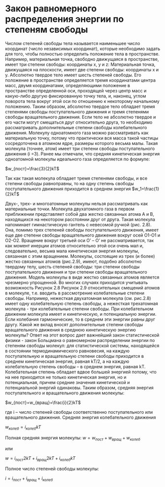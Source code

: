 #  Закон равномерного распределения энергии по степеням свободы

Числом степеней свободы тела называется наименьшее число координат
(число независимых координат), которые необходимо задать для того, чтобы
полностью определить положение тела в пространстве.
Например, материальная точка, свободно движущаяся в пространстве,
имеет три степени свободы: координаты х, у и z: Материальная точка,
движущаяся на плоскости, имеет две степени свободы: координаты х и у.
Абсолютно твердое тело имеет шесть степеней свободы. Его положение в
пространстве определяется тремя координатами центра масс, двумя
координатами, определяющими положение в пространстве определенной оси,
проходящей через центр масс и какую-либо другую фиксированную точку
тела, и, наконец, углом поворота тела вокруг этой оси по отношению к
некоторому начальному положению. Таким образом, абсолютно твердое тело
обладает тремя степенями свободы поступательного движения и тремя
степенями свободы вращательного движения.
Если тело не абсолютно твердое и его части могут смещаться друг
относительно друга, то необходимо рассматривать дополнительные степени
свободы колебательного движения.
Молекулу одноатомного газа можно рассматривать
как материальную точку, потому что практически вся
масса такой частицы сосредоточена в атомном ядре,
размеры которого весьма малы.
Такая молекула (точнее, атом) имеет три степени
свободы поступательного движения (i =3). Ранее мы
отмечали, что средняя кинетическая энергия
одноатомной молекулы идеального газа определяется по формуле:

$w_{пост}=\frac{3}{2}kT$

Так как такая молекула обладает тремя степенями
свободы, и все степени свободы равноправны, то на одну
степень свободы поступательного движения приходится
в среднем энергия
$w_1=\frac{1}{2}kT$

Двух-, трех- и многоатомные молекулы нельзя
рассматривать как материальные точки. Молекула двухатомного газа в первом
приближении представляет собой два жестко связанных атома А и В, находящихся на некотором расстоянии друг от друга. Такая молекула напоминает
гимнастическую гантель с невесомой ручкой (рис. 2.8). Она, помимо трех
степеней свободы поступательного движения, имеет еще две степени свободы
вращательного движения вокруг осей О1-О1 и О2-О2. Вращение вокруг третьей
оси O’ – O’ не рассматривается, так как момент инерции атомов относительно
этой оси очень мал и, следовательно, весьма мала кинетическая энергия
молекулы, связанная с этим вращением. Молекулы, состоящие из трех (и более) жестко связанных атомов (рис.2.9), имеют, подобно абсолютно твердому
телу, шесть степеней свободы: три степени свободы поступательного
движения и три степени свободы вращательного движения.
Модель молекулы в виде жестко связанных атомов является чрезмерно
упрощенной. Во многих случаях приходится учитывать возможность
Рисунок 2.8
Рисунок 2.9
относительных смещений атомов в молекуле, т.е. вводить в рассмотрение
колебательные степени свободы. Например, нежесткая двухатомная молекула
(см. рис.2.8) имеет одну колебательную степень свободы, а нежесткая
трехатомная молекула - три колебательные степени свободы. При
колебательном движении молекула имеет и кинетическую, и потенциальную
энергии. Если колебания гармонические, то в среднем эти энергии равны друг
другу.
Какой же вклад вносят дополнительные степени свободы вращательного
движения в среднюю кинетическую энергию молекулы? Ответ на этот вопрос
дает важнейший закон статистической физики - закон Больцмана о равномерном распределении энергии по степеням свободы молекул: для
статистической системы, находящейся в состоянии термодинамического
равновесия, на каждую поступательную и вращательную степени свободы
приходится в среднем кинетическая энергия, равная kТ/2, а на каждую
колебательную степень свободы – в среднем энергия, равная kТ.
Колебательная степень обладает вдвое большей энергией потому, что на нее
приходится не только кинетическая энергия, но и потенциальная, причем
средние значения кинетической и потенциальной энергий одинаковы. Таким
образом, средняя энергия поступательного и вращательного движения
молекулы:

$w_{пост}=w_{вращ}=\frac{i}{2}kT$

где i – число степеней свободы соответственно поступательного или
вращательного движения. Средняя энергия колебательного движения

$w_{колеб}=i_{колеб}kT$

Полная средняя энергия молекулы:
$w=w_{пост}+w_{вращ}+w_{колеб}$

или 

$w={i_{пост}}{2}kT+{i_{вращ}}{2}kT+i_{колеб}kT$

Полное число степеней свободы молекулы:

$i=i_{пост}+i_{вращ}+i_{колеб}$
